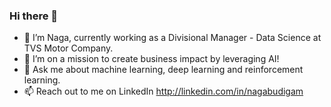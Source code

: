 ### Hi there 👋

* 🔭 I’m Naga, currently working as a Divisional Manager - Data Science at TVS Motor Company.
* 🌱 I’m on a mission to create business impact by leveraging AI!
* 💬 Ask me about machine learning, deep learning and reinforcement learning.
* 📫 Reach out to me on LinkedIn http://linkedin.com/in/nagabudigam
